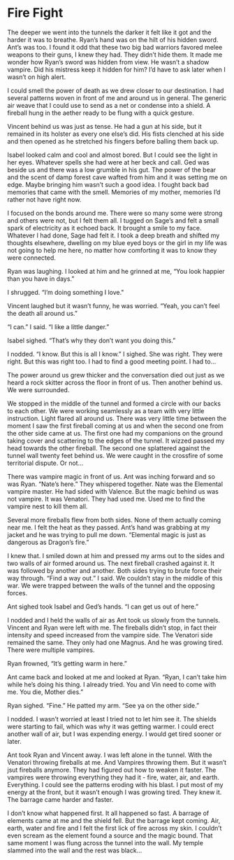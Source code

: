 # Fire Fight

The deeper we went into the tunnels the darker it felt like it got and the harder it was to breathe. Ryan’s hand was on the hilt of his hidden sword. Ant’s was too. I found it odd that these two big bad warriors favored melee weapons to their guns, I knew they had. They didn’t hide them. It made me wonder how Ryan’s sword was hidden from view. He wasn’t a shadow vampire. Did his mistress keep it hidden for him? I’d have to ask later when I wasn’t on high alert.

I could smell the power of death as we drew closer to our destination. I had several patterns woven in front of me and around us in general. The generic air weave that I could use to send as a net or condense into a shield. A fireball hung in the aether ready to be flung with a quick gesture.

Vincent behind us was just as tense. He had a gun at his side, but it remained in its holster as every one else’s did. His fists clenched at his side and then opened as he stretched his fingers before balling them back up.

Isabel looked calm and cool and almost bored. But I could see the light in her eyes. Whatever spells she had were at her beck and call. Ged was beside us and there was a low grumble in his gut. The power of the bear and the scent of damp forest cave wafted from him and it was setting me on edge. Maybe bringing him wasn’t such a good idea. I fought back bad memories that came with the smell. Memories of my mother, memories I’d rather not have right now.

I focused on the bonds around me. There were so many some were strong and others were not, but I felt them all. I tugged on Sage’s and felt a small spark of electricity as it echoed back. It brought a smile to my face. Whatever I had done, Sage had felt it. I took a deep breath and shifted my thoughts elsewhere, dwelling on my blue eyed boys or the girl in my life was not going to help me here, no matter how comforting it was to know they were connected.

Ryan was laughing. I looked at him and he grinned at me, “You look happier than you have in days.”

I shrugged. “I’m doing something I love."

Vincent laughed but it wasn’t funny, he was worried. “Yeah, you can’t feel the death all around us.”

“I can.” I said. “I like a little danger.”

Isabel sighed. “That’s why they don’t want you doing this.”

I nodded. “I know. But this is all I know.” I sighed. She was right. They were right. But this was right too. I had to find a good meeting point. I had to…

The power around us grew thicker and the conversation died out just as we heard a rock skitter across the floor in front of us. Then another behind us. We were surrounded.

We stopped in the middle of the tunnel and formed a circle with our backs to each other. We were working seamlessly as a team with very little instruction. Light flared all around us. There was very little time between the moment I saw the first fireball coming at us and when the second one from the other side came at us. The first one had my companions on the ground taking cover and scattering to the edges of the tunnel. It wizzed passed my head towards the other fireball. The second one splattered against the tunnel wall twenty feet behind us. We were caught in the crossfire of some territorial dispute. Or not…

There was vampire magic in front of us. Ant was inching forward and so was Ryan. “Nate’s here.” They whispered together. Nate was the Elemental vampire master. He had sided with Valence. But the magic behind us was not vampire. It was Venatori. They had used me. Used me to find the vampire nest to kill them all.

Several more fireballs flew from both sides. None of them actually coming near me. I felt the heat as they passed. Ant’s hand was grabbing at my jacket and he was trying to pull me down. “Elemental magic is just as dangerous as Dragon’s fire.”

I knew that. I smiled down at him and pressed my arms out to the sides and two walls of air formed around us. The next fireball crashed against it. It was followed by another and another. Both sides trying to brute force their way through. “Find a way out.” I said. We couldn’t stay in the middle of this war. We were trapped between the walls of the tunnel and the opposing forces.

Ant sighed took Isabel and Ged’s hands. “I can get us out of here.”

I nodded and I held the walls of air as Ant took us slowly from the tunnels. Vincent and Ryan were left with me. The fireballs didn’t stop, in fact their intensity and speed increased from the vampire side. The Venatori side remained the same. They only had one Magnus. And he was growing tired. There were multiple vampires.

Ryan frowned, “It’s getting warm in here.”

Ant came back and looked at me and looked at Ryan. “Ryan, I can’t take him while he’s doing his thing. I already tried. You and Vin need to come with me. You die, Mother dies.”

Ryan sighed. “Fine.” He patted my arm. “See ya on the other side.”

I nodded. I wasn’t worried at least I tried not to let him see it. The shields were starting to fail, which was why it was getting warmer. I could erect another wall of air, but I was expending energy. I would get tired sooner or later.

Ant took Ryan and Vincent away. I was left alone in the tunnel. With the Venatori throwing fireballs at me. And Vampires throwing them. But it wasn’t jsut fireballs anymore. They had figured out how to weaken it faster. The vampires were throwing everything they had it - fire, water, air, and earth. Everything. I could see the patterns eroding with his blast. I put most of my energy at the front, but it wasn’t enough I was growing tired. They knew it. The barrage came harder and faster.

I don’t know what happened first. It all happened so fast. A barrage of elements came at me and the shield fell. But the barrage kept coming. Air, earth, water and fire and I felt the first lick of fire across my skin. I couldn’t even scream as the element found a source and the magic bound. That same moment I was flung across the tunnel into the wall. My temple slammed into the wall and the rest was black…